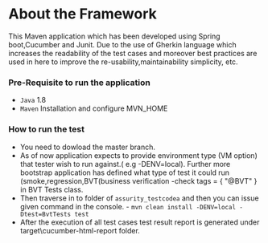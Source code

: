 # About the Framework 
This Maven application which has been developed using Spring boot,Cucumber and Junit. Due to the use of Gherkin language which increases the readability of the test cases and moreover best practices are used in here to improve  the re-usability,maintainability simplicity, etc.



### Pre-Requisite to run the application 
* `Java` 1.8
* `Maven` Installation and configure MVN_HOME 

### How to run the test

* You need to dowload the master branch.
* As of now application expects to provide environment type (VM option) that tester wish to run against.( e.g -DENV=local). 
  Further more bootstrap application has defined what type of test it could run (smoke,regression,BVT(business verification  -check tags = { "@BVT" } in BVT Tests class.
* Then traverse in to folder of `assurity_testcodea` and then you can issue given command in the console. - `mvn clean install -DENV=local -Dtest=BvtTests test` 
* After the execution of all test cases test result report is generated under target\cucumber-html-report folder. 

